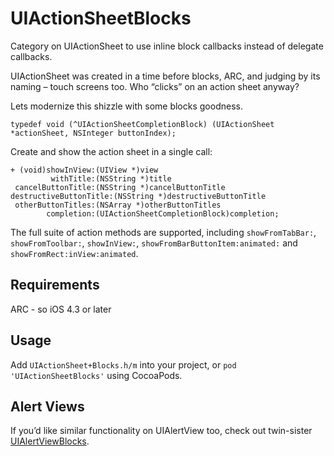 UIActionSheetBlocks
===================

Category on UIActionSheet to use inline block callbacks instead of delegate callbacks.

UIActionSheet was created in a time before blocks, ARC, and judging by its naming – touch screens too. Who “clicks” on an action sheet anyway?

Lets modernize this shizzle with some blocks goodness.

```objc
typedef void (^UIActionSheetCompletionBlock) (UIActionSheet *actionSheet, NSInteger buttonIndex);
```

Create and show the action sheet in a single call:

```objc
+ (void)showInView:(UIView *)view
         withTitle:(NSString *)title
 cancelButtonTitle:(NSString *)cancelButtonTitle
destructiveButtonTitle:(NSString *)destructiveButtonTitle
 otherButtonTitles:(NSArray *)otherButtonTitles
        completion:(UIActionSheetCompletionBlock)completion;
```

The full suite of action methods are supported, including `showFromTabBar:`, `showFromToolbar:`, `showInView:`, `showFromBarButtonItem:animated:` and `showFromRect:inView:animated`.

## Requirements

ARC - so iOS 4.3 or later

## Usage

Add `UIActionSheet+Blocks.h/m` into your project, or `pod 'UIActionSheetBlocks'` using CocoaPods.

## Alert Views

If you’d like similar functionality on UIAlertView too, check out twin-sister [UIAlertViewBlocks](https://github.com/ryanmaxwell/UIAlertViewBlocks).